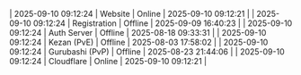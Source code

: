 | 2025-09-10 09:12:24 | Website | Online | 2025-09-10 09:12:21 |
| 2025-09-10 09:12:24 | Registration | Offline | 2025-09-09 16:40:23 |
| 2025-09-10 09:12:24 | Auth Server | Offline | 2025-08-18 09:33:31 |
| 2025-09-10 09:12:24 | Kezan (PvE) | Offline | 2025-08-03 17:58:02 |
| 2025-09-10 09:12:24 | Gurubashi (PvP) | Offline | 2025-08-23 21:44:06 |
| 2025-09-10 09:12:24 | Cloudflare | Online | 2025-09-10 09:12:21 |
